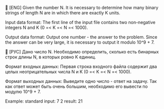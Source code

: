 🔸 [ENG] Given the number N. It is necessary to determine how many binary strings of length N are in which there are exactly K units.

Input data format: The first line of the input file contains two non-negative integers N and K (0 =< K =< N =< 1000).

Output data format: Output one number - the answer to the problem. Since the answer can be very large, it is necessary to output it modulo 10^9 + 7.

🔸 [РУС] Дано число N. Необходимо определить, сколько есть бинарных строк длины N, в которых ровно K единиц.

Формат входных данных: Первая строка входного файла содержит два целых неотрицательных числа N и K (0 =< K =< N =< 1000).

Формат выходных данных: Выведите одно число - ответ на задачу. Так как ответ может быть очень большим, необходимо его вывести по модулю 10^9 + 7.

Example: standard input: 7 2
result: 21
